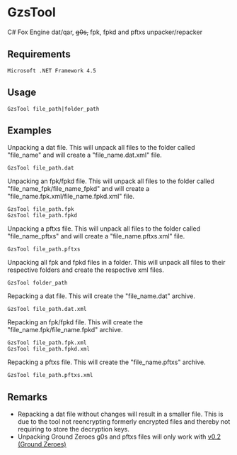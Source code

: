 # GzsTool
C# Fox Engine dat/qar, ~~g0s,~~ fpk, fpkd and pftxs unpacker/repacker
 
Requirements
--------
```
Microsoft .NET Framework 4.5
```
 
Usage
--------
 
```
GzsTool file_path|folder_path
```
 
Examples
--------

Unpacking a dat file. This will unpack all files to the folder called "file_name" and will create a "file_name.dat.xml" file.
```
GzsTool file_path.dat
```
 
Unpacking an fpk/fpkd file. This will unpack all files to the folder called "file_name_fpk/file_name_fpkd" and will create a "file_name.fpk.xml/file_name.fpkd.xml" file.
```
GzsTool file_path.fpk
GzsTool file_path.fpkd
```

Unpacking a pftxs file. This will unpack all files to the folder called "file_name_pftxs" and will create a "file_name.pftxs.xml" file.
```
GzsTool file_path.pftxs
```
 
Unpacking all fpk and fpkd files in a folder. This will unpack all files to their respective folders and create the respective xml files. 
```
GzsTool folder_path
```

Repacking a dat file. This will create the "file_name.dat" archive.
```
GzsTool file_path.dat.xml
```

Repacking an fpk/fpkd file. This will create the "file_name.fpk/file_name.fpkd" archive.
```
GzsTool file_path.fpk.xml
GzsTool file_path.fpkd.xml
```

Repacking a pftxs file. This will create the "file_name.pftxs" archive.
```
GzsTool file_path.pftxs.xml
```

Remarks
--------
* Repacking a dat file without changes will result in a smaller file. This is due to the tool not reencrypting formerly encrypted files and thereby not requiring to store the decryption keys.
* Unpacking Ground Zeroes g0s and pftxs files will only work with [v0.2 (Ground Zeroes)](https://github.com/Atvaark/GzsTool/releases/tag/v0.2)
